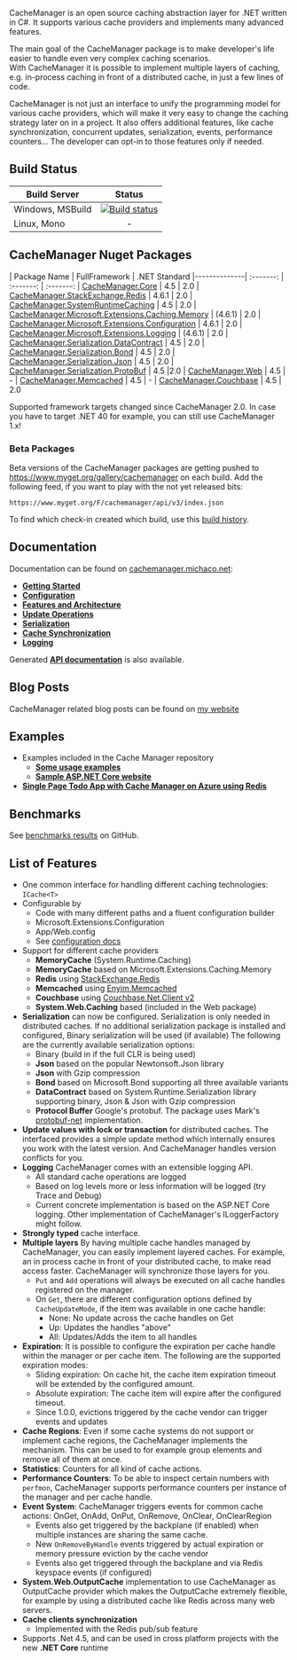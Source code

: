 CacheManager is an open source caching abstraction layer for .NET written in C#. It supports various cache providers and implements many advanced features.

The main goal of the CacheManager package is to make developer's life easier to handle even very complex caching scenarios.  
With CacheManager it is possible to implement multiple layers of caching, e.g. in-process caching in front of a distributed cache, in just a few lines of code.

CacheManager is not just an interface to unify the programming model for various cache providers, which will make it very easy to change the caching strategy later on in a project. It also offers additional features, like cache synchronization, concurrent updates, serialization, events, performance counters... 
The developer can opt-in to those features only if needed.

## Build Status

Build Server | Status
--- | :---:
Windows, MSBuild | [![Build status](https://ci.appveyor.com/api/projects/status/mv4u7eg5vq6ty5s4?svg=true)](https://ci.appveyor.com/project/MichaCo/cachemanager-ak9g3)
Linux, Mono | -

## CacheManager Nuget Packages

| Package Name | FullFramework | .NET Standard
|--------------| :-------: | :-------: | :-------: 
| [CacheManager.Core][Core.nuget] | 4.5 | 2.0
| [CacheManager.StackExchange.Redis][Redis.nuget] | 4.6.1 | 2.0
| [CacheManager.SystemRuntimeCaching][SystemRuntimeCaching.nuget]  | 4.5 | 2.0
| [CacheManager.Microsoft.Extensions.Caching.Memory][MSCache.nuget]  | (4.6.1)  | 2.0
| [CacheManager.Microsoft.Extensions.Configuration][Configuration.nuget]  | 4.6.1 | 2.0
| [CacheManager.Microsoft.Extensions.Logging][Logging.nuget]  | (4.6.1) | 2.0
| [CacheManager.Serialization.DataContract][DataContract.nuget] | 4.5 | 2.0
| [CacheManager.Serialization.Bond][Bond.nuget] | 4.5 | 2.0
| [CacheManager.Serialization.Json][Json.nuget] | 4.5 | 2.0
| [CacheManager.Serialization.ProtoBuf][ProtoBuf.nuget] | 4.5 |2.0
| [CacheManager.Web][Web.nuget] | 4.5 | -
| [CacheManager.Memcached][Memcached.nuget] | 4.5 | -
| [CacheManager.Couchbase][Couchbase.nuget] | 4.5 | 2.0


Supported framework targets changed since CacheManager 2.0. In case you have to target .NET 40 for example, you can still use CacheManager 1.x!


### Beta Packages
Beta versions of the CacheManager packages are getting pushed to https://www.myget.org/gallery/cachemanager on each build. 
Add the following feed, if you want to play with the not yet released bits: 

    https://www.myget.org/F/cachemanager/api/v3/index.json

To find which check-in created which build, use this [build history](https://ci.appveyor.com/project/MichaCo/cachemanager-ak9g3/history).

## Documentation
 
Documentation can be found on [cachemanager.michaco.net][cmweb]:

* [**Getting Started**][gettingstarted]
* [**Configuration**][configuration]
* [**Features and Architecture**][featuresarticle]
* [**Update Operations**][updatearticle]
* [**Serialization**][serialization]
* [**Cache Synchronization**][cachesyncarticle]
* [**Logging**][logging]

Generated [**API documentation**][help] is also available.

## Blog Posts

CacheManager related blog posts can be found on [my website](http://michaco.net/blog?tag=CacheManager)

## Examples
* Examples included in the Cache Manager repository
	* [**Some usage examples**][program.cs]
	* [**Sample ASP.NET Core website**][corewebsample]
* [**Single Page Todo App with Cache Manager on Azure using Redis**][todosample]

## Benchmarks
See [benchmarks results](https://github.com/MichaCo/CacheManager/blob/dev/Benchmarks.md) on GitHub.

## List of Features

* One common interface for handling different caching technologies: `ICache<T>`
* Configurable by
	* Code with many different paths and a fluent configuration builder
	* Microsoft.Extensions.Configuration
	* App/Web.config
	* See [configuration docs][configuration]
* Support for different cache providers
    * **MemoryCache** (System.Runtime.Caching)
	* **MemoryCache** based on Microsoft.Extensions.Caching.Memory
    * **Redis** using [StackExchange.Redis](https://github.com/StackExchange/StackExchange.Redis)
    * **Memcached** using [Enyim.Memcached](https://github.com/enyim/EnyimMemcached)
    * **Couchbase** using [Couchbase.Net.Client v2](https://github.com/couchbase/couchbase-net-client)
    * **System.Web.Caching** based (included in the Web package)
* **Serialization** can now be configured.
Serialization is only needed in distributed caches. If no additional serialization package is installed and configured, Binary serialization will be used (if available)
The following are the currently available serialization options:
	* Binary (build in if the full CLR is being used)
	* **Json** based on the popular Newtonsoft.Json library
	* **Json** with Gzip compression
    * **Bond** based on Microsoft.Bond supporting all three available variants
    * **DataContract** based on System.Runtime.Serialization library supporting binary, Json & Json with Gzip compression
	* **Protocol Buffer** Google's protobuf. The package uses Mark's [protobuf-net](https://github.com/mgravell/protobuf-net) implementation.
* **Update values with lock or transaction** for distributed caches. 
The interfaced provides a simple update method which internally ensures you work with the latest version.
And CacheManager handles version conflicts for you.
* **Logging** CacheManager comes with an extensible logging API.
    * All standard cache operations are logged
    * Based on log levels more or less information will be logged (try Trace and Debug)
    * Current concrete implementation is based on the ASP.NET Core logging. Other implementation of CacheManager's ILoggerFactory might follow.
* **Strongly typed** cache interface.
* **Multiple layers**
By having multiple cache handles managed by CacheManager, you can easily implement layered caches. For example, an in process cache in front of your distributed cache, to make read access faster.
CacheManager will synchronize those layers for you. 
    * `Put` and `Add` operations will always be executed on all cache handles registered on the manager.
    * On `Get`, there are different configuration options defined by `CacheUpdateMode`, if the item was available in one cache handle:
        * None: No update across the cache handles on Get
        * Up: Updates the handles "above"
        * All: Updates/Adds the item to all handles
* **Expiration**: It is possible to configure the expiration per cache handle within the manager or per cache item.
The following are the supported expiration modes:
    * Sliding expiration: On cache hit, the cache item expiration timeout will be extended by the configured amount.
    * Absolute expiration: The cache item will expire after the configured timeout.
    * Since 1.0.0, evictions triggered by the cache vendor can trigger events and updates
* **Cache Regions**: Even if some cache systems do not support or implement cache regions, the CacheManager implements the mechanism.
This can be used to for example group elements and remove all of them at once.
* **Statistics**: Counters for all kind of cache actions.
* **Performance Counters**: To be able to inspect certain numbers with `perfmon`, CacheManager supports performance counters per instance of the manager and per cache handle.
* **Event System**: CacheManager triggers events for common cache actions:
OnGet, OnAdd, OnPut, OnRemove, OnClear, OnClearRegion
   * Events also get triggered by the backplane (if enabled) when multiple instances are sharing the same cache.
   * New `OnRemoveByHandle` events triggered by actual expiration or memory pressure eviction by the cache vendor
   * Events also get triggered through the backplane and via Redis keyspace events (if configured)
* **System.Web.OutputCache** implementation to use CacheManager as OutputCache provider which makes the OutputCache extremely flexible, for example by using a distributed cache like Redis across many web servers.
* **Cache clients synchronization** 
    * Implemented with the Redis pub/sub feature
* Supports .Net 4.5, and can be used in cross platform projects with the new **.NET Core** runtime

[releases]: https://github.com/MichaCo/CacheManager/releases
[Core.nuget]: https://www.nuget.org/packages/CacheManager.Core
[Redis.nuget]: https://www.nuget.org/packages/CacheManager.StackExchange.Redis 
[SystemRuntimeCaching.nuget]: https://www.nuget.org/packages/CacheManager.SystemRuntimeCaching
[AppFabricCache.nuget]: https://www.nuget.org/packages/CacheManager.AppFabricCache
[WindowsAzureCaching.nuget]: https://www.nuget.org/packages/CacheManager.WindowsAzureCaching
[Memcached.nuget]: https://www.nuget.org/packages/CacheManager.Memcached
[Web.nuget]: https://www.nuget.org/packages/CacheManager.Web
[Couchbase.nuget]: https://www.nuget.org/packages/CacheManager.Couchbase
[mcweb]: http://michaco.net
[cmweb]:  http://cachemanager.michaco.net
[articles]: https://github.com/MichaCo/CacheManager/tree/master/Articles
[help]: http://cachemanager.michaco.net/Documentation/api
[gettingstarted]: http://cachemanager.michaco.net/Documentation/CacheManagerGettingStarted
[configuration]: http://cachemanager.michaco.net/Documentation/CacheManagerConfiguration
[featuresarticle]: http://cachemanager.michaco.net/Documentation/CacheManagerArchitecture
[updatearticle]: http://cachemanager.michaco.net/Documentation/CacheManagerUpdateOperations
[cachesyncarticle]: http://cachemanager.michaco.net/Documentation/CacheManagerCacheSynchronization
[logging]: http://cachemanager.michaco.net/Documentation/CacheManagerLogging
[serialization]: http://cachemanager.michaco.net/Documentation/CacheManagerSerialization
[program.cs]: https://github.com/MichaCo/CacheManager/blob/master/samples/CacheManager.Examples/Program.cs
[corewebsample]: https://github.com/MichaCo/CacheManager/tree/dev/samples/AspnetCore.WebApp
[todosample]: http://michaco.net/blog/SinglePageTodoAppwithCacheManager
[Json.nuget]: https://www.nuget.org/packages/CacheManager.Serialization.Json
[Logging.nuget]: https://www.nuget.org/packages/CacheManager.Microsoft.Extensions.Logging
[Configuration.nuget]: https://www.nuget.org/packages/CacheManager.Microsoft.Extensions.Configuration
[MSCache.nuget]: https://www.nuget.org/packages/CacheManager.Microsoft.Extensions.Caching.Memory
[ProtoBuf.nuget]: https://www.nuget.org/packages/CacheManager.Serialization.ProtoBuf
[Bond.nuget]: https://www.nuget.org/packages/CacheManager.Serialization.Bond
[DataContract.nuget]: https://www.nuget.org
